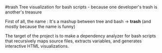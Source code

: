 #trash
Tree visualization for bash scripts - because one developer's trash is another's treasure

First of all, the name : It's a mashup between tree and bash -> **trash** (and mostly because the name is funny)

The target of the project is to make a dependency analyzer for bash scripts that recursively maps source files, extracts variables, and generates interactive HTML visualizations.
